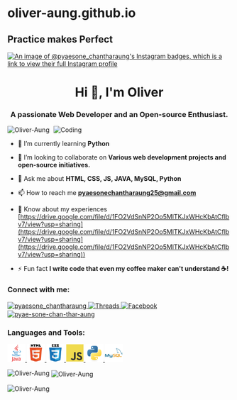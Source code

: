 # oliver-aung.github.io
<h2>Practice makes Perfect</h2>

[![An image of @pyaesone_chantharaung's Instagram badges, which is a link to view their full Instagram profile](https://github.com/user-attachments/assets/7eca47cf-6115-4f51-bcda-3d77dbef93a2)](https://www.instagram.com/pyaesone_chantharaung/)

<h1 align="center">Hi 👋, I'm Oliver</h1>
<h3 align="center">A passionate Web Developer and an Open-source Enthusiast.</h3>
<img align="right" alt="Coding" width="400" src="https://media2.giphy.com/media/qgQUggAC3Pfv687qPC/giphy.gif?cid=ecf05e47n1tvhzxop21h8qva58vgoh2wh74oij2nto6eduiz&ep=v1_gifs_search&rid=giphy.gif&ct=g">
<p align="left"> 
  <img src="https://komarev.com/ghpvc/?username=Oliver-Aung&label=Profile%20views&color=0e75b6&style=flat" alt="Oliver-Aung" /> 
</p>

- 🌱 I’m currently learning **Python**

- 👯 I’m looking to collaborate on **Various web development projects and open-source initiatives.**

- 💬 Ask me about **HTML, CSS, JS, JAVA, MySQL, Python**

- 📫 How to reach me **pyaesonechantharaung25@gmail.com**

- 📄 Know about my experiences [https://drive.google.com/file/d/1FO2VdSnNP2Oo5MlTKJxWHcKbAtCflbv7/view?usp=sharing](https://drive.google.com/file/d/1FO2VdSnNP2Oo5MlTKJxWHcKbAtCflbv7/view?usp=sharing](https://drive.google.com/file/d/1FO2VdSnNP2Oo5MlTKJxWHcKbAtCflbv7/view?usp=sharing))

- ⚡ Fun fact **I write code that even my coffee maker can't understand ☕️!**

<h3 align="left">Connect with me:</h3>
<p align="left">
  <a href="https://www.instagram.com/pyaesone_chantharaung/" target="blank">
    <img align="center" src="https://raw.githubusercontent.com/rahuldkjain/github-profile-readme-generator/master/src/images/icons/Social/instagram.svg" alt="pyaesone_chantharaung" height="30" width="40" />
  </a>
  <a href="https://www.threads.net/@pyaesone_chantharaung?xmt=AQGzYs0nxuByD4gBO-kfWRPw-iCP1Rb4-XvHcPRVOTho6qY" target="blank">
    <img align="center" src="https://upload.wikimedia.org/wikipedia/commons/2/2e/Threads_Logo.svg" alt="Threads" height="30" width="40" />
  </a>
  <a href="https://www.facebook.com/MgPyaeSoneChanTharAung" target="blank">
    <img align="center" src="https://upload.wikimedia.org/wikipedia/commons/thumb/0/0b/Facebook_icon_2013.svg/1200px-Facebook_icon_2013.svg.png" alt="Facebook" height="30" width="40" />
  </a>
  <a href="https://www.linkedin.com/in/pyae-sone-chan-thar-aung-269000265/" target="blank">
    <img align="center" src="https://raw.githubusercontent.com/rahuldkjain/github-profile-readme-generator/master/src/images/icons/Social/linked-in-alt.svg" alt="pyae-sone-chan-thar-aung" height="30" width="40" />
  </a>
</p>

<h3 align="left">Languages and Tools:</h3>
<p align="left">
  <!-- Java -->
  <a href="https://www.oracle.com/java/" target="_blank" rel="noreferrer">
    <img src="https://raw.githubusercontent.com/devicons/devicon/master/icons/java/java-original-wordmark.svg" alt="java" width="40" height="40"/>
  </a>
  
  <!-- HTML -->
  <a href="https://www.w3.org/html/" target="_blank" rel="noreferrer">
    <img src="https://raw.githubusercontent.com/devicons/devicon/master/icons/html5/html5-original-wordmark.svg" alt="html5" width="40" height="40"/>
  </a>

  <!-- CSS -->
  <a href="https://www.w3.org/Style/CSS/" target="_blank" rel="noreferrer">
    <img src="https://raw.githubusercontent.com/devicons/devicon/master/icons/css3/css3-original-wordmark.svg" alt="css3" width="40" height="40"/>
  </a>

  <!-- JavaScript -->
  <a href="https://developer.mozilla.org/en-US/docs/Web/JavaScript" target="_blank" rel="noreferrer">
    <img src="https://raw.githubusercontent.com/devicons/devicon/master/icons/javascript/javascript-original.svg" alt="javascript" width="40" height="40"/>
  </a>

  <!-- Python -->
  <a href="https://www.python.org" target="_blank" rel="noreferrer">
    <img src="https://raw.githubusercontent.com/devicons/devicon/master/icons/python/python-original.svg" alt="python" width="40" height="40"/>
  </a>

  <!-- MySQL -->
  <a href="https://www.mysql.com/" target="_blank" rel="noreferrer">
    <img src="https://raw.githubusercontent.com/devicons/devicon/master/icons/mysql/mysql-original-wordmark.svg" alt="mysql" width="40" height="40"/>
  </a>

 
</p>


<p><img align="left" src="https://github-readme-stats.vercel.app/api/top-langs?username=Oliver-Aung&show_icons=true&locale=en&layout=compact" alt="Oliver-Aung" /></p>

<p>&nbsp;<img align="center" src="https://github-readme-stats.vercel.app/api?username=Oliver-Aung&show_icons=true&locale=en" alt="Oliver-Aung" /></p>

<p><img align="center" src="https://github-readme-streak-stats.herokuapp.com/?user=Oliver-Aung&" alt="Oliver-Aung" /></p>
